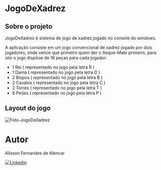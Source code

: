 # JogoDeXadrez



## Sobre o projeto

JogoDeXadrez é sistema de jogo de xadrez jogado no console do windows.

A aplicação consiste em um jogo convencional de xadrez jogado por dois jogadores, onde vence que primeiro quem der o Xeque-Mate primeiro, 
para isto o jogo dispõoe de 16 peças para cada jogador: 
- 1 Rei ( representado no jogo pela letra R )
- 1 Dama ( representado no jogo pela letra D )
- 2 Bispos ( representado no jogo pela letra B )
- 2 Cavalos ( representado no jogo pela letra C )
- 2 Torres ( representado no jogo pela letra T )
- 8 Peões ( representado no jogo pela letra P )

## Layout do jogo 
<div>
<img alt="Foto-JogoDeXadrez" src="https://lh3.googleusercontent.com/XlrQ-F2tlmf1Cbc4qA9KvknQlQzuYRXhekQt7eefTEfuiuH1YLkj-toP9k5wm9Y5kKC9MyGQt9zfmpAJWobMjy4i7kCUyWcJEv-c_DTenGHCT78i4fLrcXBrlPitSFSBab0B-tIioRgcGiIIIbsMzhkoQxR2PrPAAZVckcaF4FoDKnWeglcKDMHs1K7Rh6WyrCtlu0Bu42LtzhjpMXR_ZVYjMNbcHIvNcflXFZY3IH8Mz5_XMHXdLSKn8FwFp2bjusiTdvxqiPpco1i28os64ggysB54K7SrcYbrwRzWTQfEoWuvNwl4Cd_NnC7nZdtea3Ra004DH9zlhQCc1-xu6KN171x8ypgSVxpZxRi1FLxXRCiMvJoLD2iTHIHR9tZSslH5LWhHmULhmlQIRXL36ubF8blxpP6BFIRoGwfcYd6lQcqj5XpPuooOy4ED-ilOdS4rSj9d5gttLa41jk2vCfe3Jwj5u19QsLFPrpCz38hAYa9iXClInMEL1C_pUPZ8YerGi2KfhSxYDk0XXIJC_a15mGdSEjjnq0fcusdQsHpaEg--wknSS1bIxYtkKOFM1ljTNV062_NAPn7seySzadfnfbgB-Y65b6PTpEsOGIscLX3pt41nCBm00baN4dE4QEvVc9F2E0H1z-6cVJaGDtynwJe0hkAhX4v_AKVBinQdW_ZjPcT_aq-LPvj9we_xudX2fpNit4E1DzXUF_JpqOE=w697-h359-no?authuser=0">
</div>



# Autor

Alisson Fernandes de Alencar

<a href="https://www.linkedin.com/in/alisson-fernandes-de-alencar">
<img src="https://img.shields.io/badge/-LinkedIn-0270AD?style=flat-square&logo=Linkedin&logoColor=white&link=https://www.linkedin.com/in/alisson-fernandes-de-alencar" alt="Linkedin"/>
</a>
